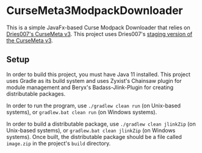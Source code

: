 # CurseMeta3ModpackDownloader
This is a simple JavaFx-based Curse Modpack Downloader that relies on
[Dries007's CurseMeta v3](https://github.com/dries007/CurseMeta). This project uses Dries007's [staging
version of the CurseMeta v3](https://staging_cursemeta.dries007.net/).

## Setup
In order to build this project, you must have Java 11 installed. This project uses Gradle as its build
system and uses Zyxist's Chainsaw plugin for module management and Beryx's Badass-Jlink-Plugin for
creating distributable packages.

In order to run the program, use
`./gradlew clean run` (on Unix-based systems), or
`gradlew.bat clean run` (on Windows systems).

In order to build a distributable package, use
`./gradlew clean jlinkZip` (on Unix-based systems), or
`gradlew.bat clean jlinkZip` (on Windows systems).
Once built, the distributable package should be a file called `image.zip` in the project's `build` directory.
